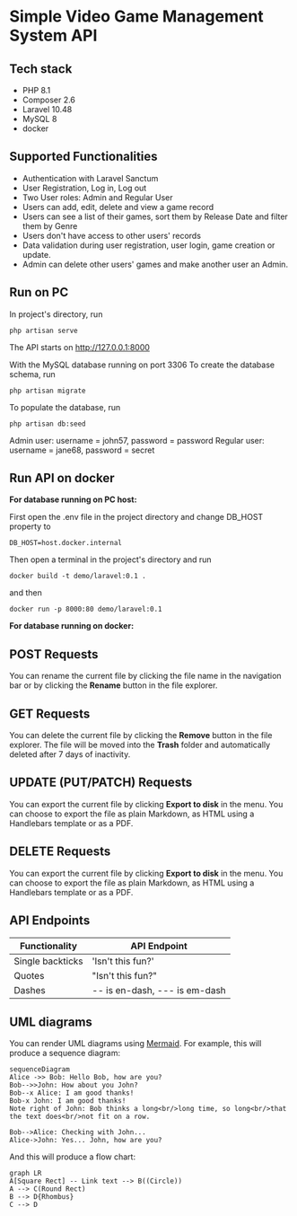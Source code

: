 ﻿# Simple Video Game Management System API

## Tech stack

 - PHP 8.1
 - Composer 2.6
 - Laravel 10.48
 - MySQL 8
 - docker

## Supported Functionalities

 - Authentication with Laravel Sanctum
 - User Registration, Log in, Log out
 - Two User roles: Admin and Regular User
 - Users can add, edit, delete and view a game record
 - Users can see a list of their games, sort them by Release Date and filter them by Genre
 - Users don't have access to other users' records
 - Data validation during user registration, user login, game creation or update.
 - Admin can delete other users' games and make another user an Admin.

## Run on PC

In project's directory, run

    php artisan serve

 The API starts on http://127.0.0.1:8000

 With the MySQL database running on port 3306
To create the database schema, run

    php artisan migrate
To populate the database, run

    php artisan db:seed
Admin user: username = john57, password = password
Regular user: username = jane68, password = secret

## Run API on docker

**For database running on PC host:**

First open the .env file in the project directory
and change DB_HOST property to

    DB_HOST=host.docker.internal
Then open a terminal in the project's directory and run

    docker build -t demo/laravel:0.1 .
and then

    docker run -p 8000:80 demo/laravel:0.1

**For database  running on docker:**


## POST Requests

You can rename the current file by clicking the file name in the navigation bar or by clicking the **Rename** button in the file explorer.

## GET Requests

You can delete the current file by clicking the **Remove** button in the file explorer. The file will be moved into the **Trash** folder and automatically deleted after 7 days of inactivity.

## UPDATE (PUT/PATCH) Requests

You can export the current file by clicking **Export to disk** in the menu. You can choose to export the file as plain Markdown, as HTML using a Handlebars template or as a PDF.

## DELETE Requests

You can export the current file by clicking **Export to disk** in the menu. You can choose to export the file as plain Markdown, as HTML using a Handlebars template or as a PDF.

## API Endpoints

|Functionality    |API Endpoint                 |
|-----------------|-----------------------------|
|Single backticks |'Isn't this fun?'            |
|Quotes           |"Isn't this fun?"            |
|Dashes           |-- is en-dash, --- is em-dash|

## UML diagrams

You can render UML diagrams using [Mermaid](https://mermaidjs.github.io/). For example, this will produce a sequence diagram:

```mermaid
sequenceDiagram
Alice ->> Bob: Hello Bob, how are you?
Bob-->>John: How about you John?
Bob--x Alice: I am good thanks!
Bob-x John: I am good thanks!
Note right of John: Bob thinks a long<br/>long time, so long<br/>that the text does<br/>not fit on a row.

Bob-->Alice: Checking with John...
Alice->John: Yes... John, how are you?
```

And this will produce a flow chart:

```mermaid
graph LR
A[Square Rect] -- Link text --> B((Circle))
A --> C(Round Rect)
B --> D{Rhombus}
C --> D
```

